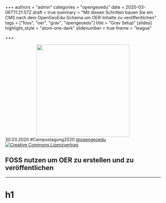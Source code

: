 +++
authors = "admin"
categories = "opengeoedu"
date = 2020-03-06T11:21:57Z
draft = true
summary = "Mit diesen Schritten bauen Sie ein CMS nach dem OpenGeoEdu-Schema um OER-Inhalte zu veröffentlichen"
tags = ["foss", "oer", "grav", "opengeoedu"]
title = "Grav Setup"
[slides]
highlight_style = "atom-one-dark"
slidenumber = true
theme = "league"

+++
<style>
.object-fit {
width: 300px;
height: 300px;
margin: 0em auto;
}
.object-fit img {
object-fit: cover;
width: 100%;
height: 100%;
}
</style>

<div class="object-fit">
<img src="/uploads/LOGO_open_geo_edu_RGB.png">
</div>

<div id="oge-footer" class="footer">
<span class="element">30.03.2020</span>
<span class="element">#Campustagung2020</span>
<span class="element"><a href="https://twitter.com/opengeoedu">@opengeoedu</a></span>
<span><a rel="license" href="http://creativecommons.org/licenses/by-sa/4.0/"><img alt="Creative Commons Lizenzvertrag" src="https://i.creativecommons.org/l/by-sa/4.0/88x31.png"></a></span>
</div>

<script type="text/javascript">
window.addEventListener("load", function() {

         revealDiv = document.querySelector("body div.reveal")
         footer = document.getElementById("oge-footer");
         revealDiv.appendChild(footer);
    
     } );

</script>

## FOSS nutzen um OER zu erstellen und zu veröffentlichen

***

# h1